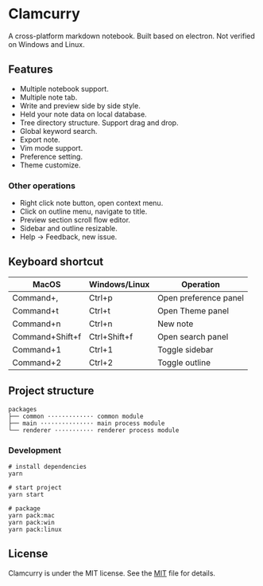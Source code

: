 # Clamcurry

A cross-platform markdown notebook. Built based on electron. Not verified on Windows and Linux.

## Features

- Multiple notebook support.
- Multiple note tab.
- Write and preview side by side style.
- Held your note data on local database.
- Tree directory structure. Support drag and drop.
- Global keyword search.
- Export note.
- Vim mode support.
- Preference setting.
- Theme customize.

### Other operations

- Right click note button, open context menu.
- Click on outline menu, navigate to title.
- Preview section scroll flow editor.
- Sidebar and outline resizable.
- Help -> Feedback, new issue.

## Keyboard shortcut

| MacOS           | Windows/Linux | Operation             |
|-----------------|---------------|-----------------------|
| Command+,       | Ctrl+p        | Open preference panel |
| Command+t       | Ctrl+t        | Open Theme panel      |
| Command+n       | Ctrl+n        | New note              |
| Command+Shift+f | Ctrl+Shift+f  | Open search panel     |
| Command+1       | Ctrl+1        | Toggle sidebar        |
| Command+2       | Ctrl+2        | Toggle outline        |

## Project structure

```text
packages
├── common ············· common module
├── main ··············· main process module
└── renderer ··········· renderer process module
```

### Development

```shell
# install dependencies
yarn

# start project
yarn start

# package
yarn pack:mac
yarn pack:win
yarn pack:linux
```

## License

Clamcurry is under the MIT license. See the [MIT](./LICENSE) file for details.
